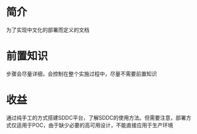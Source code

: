# 简介

为了实现中文化的部署而定义的文档

# 前置知识

步骤会尽量详细，会控制在整个实施过程中，尽量不需要前置知识

# 收益

通过纯手工的方式搭建SDDC平台，了解SDDC的使用方法。但需要注意，部署方式仅适用于POC，由于缺少必要的高可用设计，不能直接应用于生产环境



